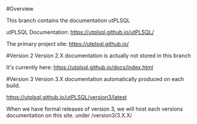 #Overview

This branch contains the documentation utPLSQL

utPLSQL Documentation:
https://utplsql.github.io/utPLSQL/

The primary project site:
https://utplsql.github.io/

#Version 2
Version 2.X documentation is actually not stored in this branch 

It's currently here:
https://utplsql.github.io/docs/index.html

#Version 3
Version 3.X documentation automatically  produced on each build.

https://utplsql.github.io/utPLSQL/version3/latest

When we have formal releases of version 3, we will host each versions documentation on this site.  under /version3/3.X.X/


 

